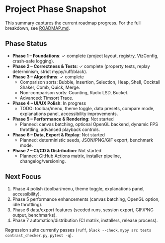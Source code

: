 # Project Phase Snapshot

This summary captures the current roadmap progress. For the full breakdown, see [ROADMAP.md](ROADMAP.md).

## Phase Status

- **Phase 1 – Foundations**: ✓ complete (project layout, registry, VizConfig, crash-safe logging).
- **Phase 2 – Correctness & Tests**: ✓ complete (property tests, replay determinism, strict mypy/ruff/black).
- **Phase 3 – Algorithms**: ✓ complete
  - Comparison sorts: Bubble, Insertion, Selection, Heap, Shell, Cocktail Shaker, Comb, Quick, Merge.
  - Non-comparison sorts: Counting, Radix LSD, Bucket.
  - Advanced: Timsort Trace.
- **Phase 4 – UI/UX Polish**: In progress
  - TODO: toolbar/menu, theme toggle, data presets, compare mode, explanations panel, accessibility improvements.
- **Phase 5 – Performance & Rendering**: Not started
  - Planned: canvas batching, optional OpenGL backend, dynamic FPS throttling, advanced playback controls.
- **Phase 6 – Data, Export & Replay**: Not started
  - Planned: deterministic seeds, JSON/PNG/GIF export, benchmark mode.
- **Phase 7 – CI/CD & Distribution**: Not started
  - Planned: GitHub Actions matrix, installer pipeline, changelog/versioning.

## Next Focus

1. Phase 4 polish (toolbar/menu, theme toggle, explanations panel, accessibility).
2. Phase 5 performance enhancements (canvas batching, OpenGL option, idle throttling).
3. Phase 6 data/export features (seeded runs, session export, GIF/PNG output, benchmarks).
4. Phase 7 automation/distribution (CI matrix, installers, release process).

Regression suite currently passes (`ruff`, `black --check`, `mypy src tests contrast_checker.py`, `pytest -q`).
